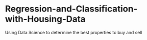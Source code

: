 # Regression-and-Classification-with-Housing-Data
Using Data Science to determine the best properties to buy and sell
